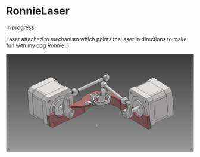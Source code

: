 # RonnieLaser
In progress

Laser attached to mechanism which points the laser in directions to make fun with my dog Ronnie :)

![Dashboard](https://github.com/Vach23/RonnieLaser/blob/main/foto.JPG)
